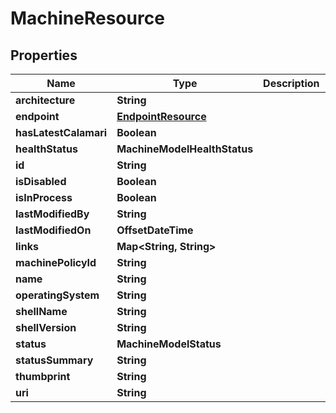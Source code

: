 

# MachineResource


## Properties

Name | Type | Description | Notes
------------ | ------------- | ------------- | -------------
**architecture** | **String** |  |  [optional]
**endpoint** | [**EndpointResource**](EndpointResource.md) |  |  [optional]
**hasLatestCalamari** | **Boolean** |  |  [optional]
**healthStatus** | **MachineModelHealthStatus** |  |  [optional]
**id** | **String** |  |  [optional]
**isDisabled** | **Boolean** |  |  [optional]
**isInProcess** | **Boolean** |  |  [optional]
**lastModifiedBy** | **String** |  |  [optional]
**lastModifiedOn** | **OffsetDateTime** |  |  [optional]
**links** | **Map&lt;String, String&gt;** |  |  [optional]
**machinePolicyId** | **String** |  |  [optional]
**name** | **String** |  |  [optional]
**operatingSystem** | **String** |  |  [optional]
**shellName** | **String** |  |  [optional]
**shellVersion** | **String** |  |  [optional]
**status** | **MachineModelStatus** |  |  [optional]
**statusSummary** | **String** |  |  [optional]
**thumbprint** | **String** |  |  [optional]
**uri** | **String** |  |  [optional]



